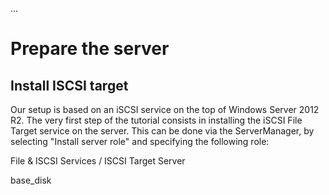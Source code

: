 

...



# Prepare the server

## Install ISCSI target
Our setup is based on an iSCSI service on the top of Windows Server 2012 R2.
The very first step of the tutorial consists in installing the iSCSI File Target service on the server.
This can be done via the ServerManager, by selecting "Install server role" and specifying the following role:

File & ISCSI Services / ISCSI Target Server

<IP>
<IQN>
base_disk
